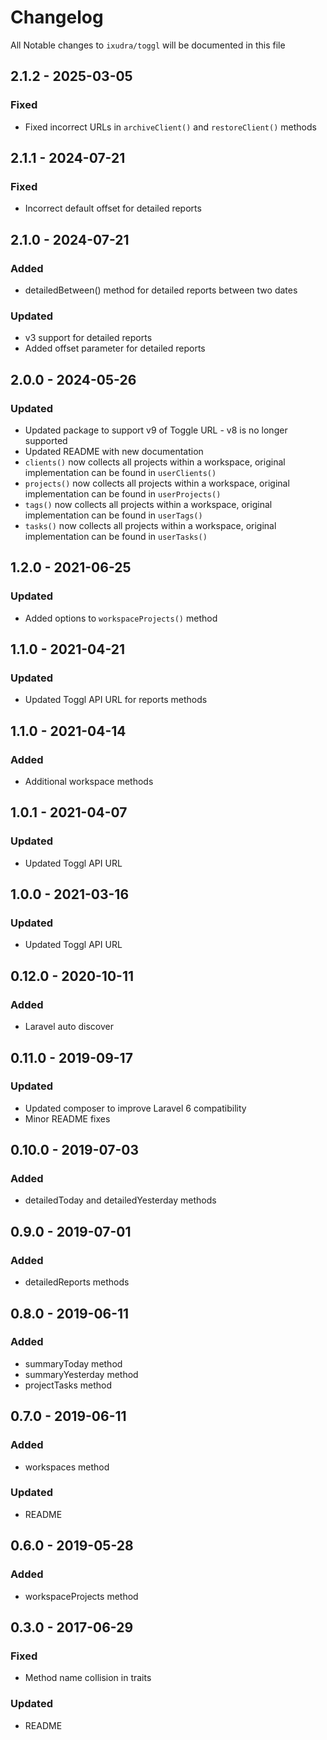 # Changelog

All Notable changes to `ixudra/toggl` will be documented in this file

## 2.1.2 - 2025-03-05
### Fixed
- Fixed incorrect URLs in `archiveClient()` and `restoreClient()` methods

## 2.1.1 - 2024-07-21
### Fixed
- Incorrect default offset for detailed reports

## 2.1.0 - 2024-07-21
### Added
- detailedBetween() method for detailed reports between two dates

### Updated
- v3 support for detailed reports
- Added offset parameter for detailed reports

## 2.0.0 - 2024-05-26
### Updated
- Updated package to support v9 of Toggle URL - v8 is no longer supported
- Updated README with new documentation
- `clients()` now collects all projects within a workspace, original implementation can be found in `userClients()`
- `projects()` now collects all projects within a workspace, original implementation can be found in `userProjects()`
- `tags()` now collects all projects within a workspace, original implementation can be found in `userTags()`
- `tasks()` now collects all projects within a workspace, original implementation can be found in `userTasks()`

## 1.2.0 - 2021-06-25
### Updated
- Added options to `workspaceProjects()` method

## 1.1.0 - 2021-04-21
### Updated
- Updated Toggl API URL for reports methods

## 1.1.0 - 2021-04-14
### Added
- Additional workspace methods

## 1.0.1 - 2021-04-07
### Updated
- Updated Toggl API URL

## 1.0.0 - 2021-03-16
### Updated
- Updated Toggl API URL

## 0.12.0 - 2020-10-11
### Added
- Laravel auto discover

## 0.11.0 - 2019-09-17
### Updated
- Updated composer to improve Laravel 6 compatibility
- Minor README fixes

## 0.10.0 - 2019-07-03
### Added
- detailedToday and detailedYesterday methods

## 0.9.0 - 2019-07-01
### Added
- detailedReports methods

## 0.8.0 - 2019-06-11
### Added
- summaryToday method
- summaryYesterday method
- projectTasks method

## 0.7.0 - 2019-06-11
### Added
- workspaces method

### Updated
- README

## 0.6.0 - 2019-05-28
### Added
- workspaceProjects method

## 0.3.0 - 2017-06-29
### Fixed
- Method name collision in traits

### Updated
- README



